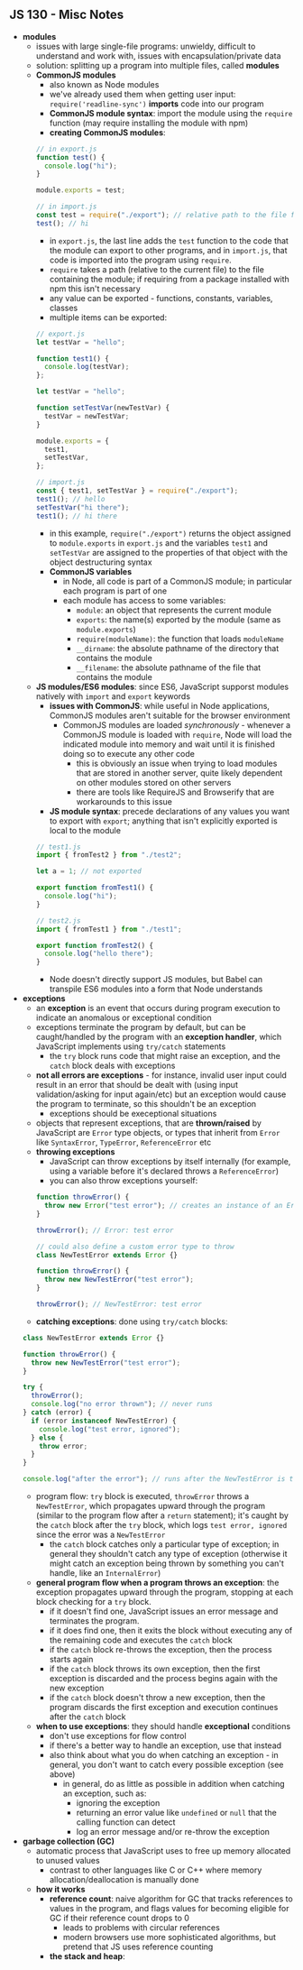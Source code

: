 ## JS 130 - Misc Notes ##

- **modules**
    - issues with large single-file programs: unwieldy, difficult to understand and work with, issues with encapsulation/private data
    - solution: splitting up a program into multiple files, called **modules**
    - **CommonJS modules**
        - also known as Node modules
        - we've already used them when getting user input: `require('readline-sync')` **imports** code into our program
        - **CommonJS module syntax**: import the module using the `require` function (may require installing the module with npm)
        - **creating CommonJS modules**:
        ```javascript
        // in export.js
        function test() {
          console.log("hi");
        }

        module.exports = test;
        ```
        ```javascript
        // in import.js
        const test = require("./export"); // relative path to the file from which to import code
        test(); // hi
        ```
        - in `export.js`, the last line adds the `test` function to the code that the module can export to other programs, and in `import.js`, that code is imported into the program using `require`.
        - `require` takes a path (relative to the current file) to the file containing the module; if requiring from a package installed with npm this isn't necessary
        - any value can be exported - functions, constants, variables, classes
        - multiple items can be exported:
        ```javascript
        // export.js
        let testVar = "hello";

        function test1() {
          console.log(testVar);
        };

        let testVar = "hello";

        function setTestVar(newTestVar) {
          testVar = newTestVar;
        }

        module.exports = {
          test1,
          setTestVar,
        };
        ```
        ```javascript
        // import.js
        const { test1, setTestVar } = require("./export");
        test1(); // hello
        setTestVar("hi there");
        test1(); // hi there
        ```
        - in this example, `require("./export")` returns the object assigned to `module.exports` in `export.js` and the variables `test1` and `setTestVar` are assigned to the properties of that object with the object destructuring syntax
        - **CommonJS variables**
            - in Node, all code is part of a CommonJS module; in particular each program is part of one
            - each module has access to some variables:
                - `module`: an object that represents the current module
                - `exports`: the name(s) exported by the module (same as `module.exports`)
                - `require(moduleName)`: the function that loads `moduleName`
                - `__dirname`: the absolute pathname of the directory that contains the module
                - `__filename`: the absolute pathname of the file that contains the module
    - **JS modules/ES6 modules**: since ES6, JavaScript supporst modules natively with `import` and `export` keywords
        - **issues with CommonJS**: while useful in Node applications, CommonJS modules aren't suitable for the browser environment
            - CommonJS modules are loaded *synchronously* - whenever a CommonJS module is loaded with `require`, Node will load the indicated module into memory and wait until it is finished doing so to execute any other code
                - this is obviously an issue when trying to load modules that are stored in another server, quite likely dependent on other modules stored on other servers
                - there are tools like RequireJS and Browserify that are workarounds to this issue
        - **JS module syntax**: precede declarations of any values you want to export with `export`; anything that isn't explicitly exported is local to the module
        ```javascript
        // test1.js
        import { fromTest2 } from "./test2";

        let a = 1; // not exported

        export function fromTest1() {
          console.log("hi");
        }
        ```
        ```javascript
        // test2.js
        import { fromTest1 } from "./test1";

        export function fromTest2() {
          console.log("hello there");
        }
        ```
        - Node doesn't directly support JS modules, but Babel can transpile ES6 modules into a form that Node understands
- **exceptions**
    - an **exception** is an event that occurs during program execution to indicate an anomalous or exceptional condition
    - exceptions terminate the program by default, but can be caught/handled by the program with an **exception handler**, which JavaScript implements using `try/catch` statements
        - the `try` block runs code that might raise an exception, and the `catch` block deals with exceptions
    - **not all errors are exceptions** - for instance, invalid user input could result in an error that should be dealt with (using input validation/asking for input again/etc) but an exception would cause the program to terminate, so this shouldn't be an exception
        - exceptions should be execeptional situations
    - objects that represent exceptions, that are **thrown/raised** by JavaScript are `Error` type objects, or types that inherit from `Error` like `SyntaxError`, `TypeError`, `ReferenceError` etc
    - **throwing exceptions**
        - JavaScript can throw exceptions by itself internally (for example, using a variable before it's declared throws a `ReferenceError`)
        - you can also throw exceptions yourself:
        ```javascript
        function throwError() {
          throw new Error("test error"); // creates an instance of an Error object to throw
        }

        throwError(); // Error: test error
        ```
        ```javascript
        // could also define a custom error type to throw
        class NewTestError extends Error {}

        function throwError() {
          throw new NewTestError("test error");
        }

        throwError(); // NewTestError: test error
        ```
    - **catching exceptions**: done using `try/catch` blocks:
    ```javascript
    class NewTestError extends Error {}

    function throwError() {
      throw new NewTestError("test error");
    }

    try {
      throwError();
      console.log("no error thrown"); // never runs
    } catch (error) {
      if (error instanceof NewTestError) {
        console.log("test error, ignored");
      } else {
        throw error;
      }
    }

    console.log("after the error"); // runs after the NewTestError is thrown
    ```
    - program flow: `try` block is executed, `throwError` throws a `NewTestError`, which propagates upward through the program (similar to the program flow after a `return` statement); it's caught by the `catch` block after the `try` block, which logs `test error, ignored` since the error was a `NewTestError`
        - the `catch` block catches only a particular type of exception; in general they shouldn't catch any type of exception (otherwise it might catch an exception being thrown by something you can't handle, like an `InternalError`)
    - **general program flow when a program throws an exception**: the exception propagates upward through the program, stopping at each block checking for a `try` block. 
        - if it doesn't find one, JavaScript issues an error message and terminates the program.
        - if it does find one, then it exits the block without executing any of the remaining code and executes the `catch` block
        - if the `catch` block re-throws the exception, then the process starts again
        - if the `catch` block throws its own exception, then the first exception is discarded and the process begins again with the new exception
        - if the `catch` block doesn't throw a new exception, then the program discards the first exception and execution continues after the `catch` block
    - **when to use exceptions**: they should handle **exceptional** conditions
        - don't use exceptions for flow control
        - if there's a better way to handle an exception, use that instead
        - also think about what you do when catching an exception - in general, you don't want to catch every possible exception (see above)
            - in general, do as little as possible in addition when catching an exception, such as:
                - ignoring the exception
                - returning an error value like `undefined` or `null` that the calling function can detect
                - log an error message and/or re-throw the exception
- **garbage collection (GC)**
    - automatic process that JavaScript uses to free up memory allocated to unused values
        - contrast to other languages like C or C++ where memory allocation/deallocation is manually done
    - **how it works**
        - **reference count**: naive algorithm for GC that tracks references to values in the program, and flags values for becoming eligible for GC if their reference count drops to 0
            - leads to problems with circular references
            - modern browsers use more sophisticated algorithms, but pretend that JS uses reference counting
        - **the stack and heap**: 